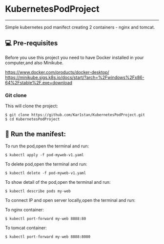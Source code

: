 # KubernetesPodProject
***
Simple kubernetes pod manifect creating 2 containers - nginx and tomcat. 

## 💻 Pre-requisites

Before you use this project you need to have Docker installed in your computer,and also Minikube.

https://www.docker.com/products/docker-desktop/
https://minikube.sigs.k8s.io/docs/start/?arch=%2Fwindows%2Fx86-64%2Fstable%2F.exe+download

### Git clone
This will clone the project:
```
$ git clone https://github.com/Kar1stan/KubernetesPodProject.git
$ cd KubernetesPodProject
```

## 🚀 Run the manifest: 
To run the pod,open the terminal and run:
```
$ kubectl apply -f pod-myweb-v1.yaml
```
To delete pod,open the terminal and run:
```
$ kubectl delete -f pod-myweb-v1.yaml
```
To show detail of the pod,open the terminal and run:
```
$ kubectl describe pods my-web
```
To connect IP and open server locally,open the terminal and run:

To nginx container:
```
$ kubectl port-forward my-web 8888:80
```
To tomcat container:
```
$ kubectl port-forward my-web 8888:8080
```
